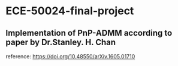 # ECE-50024-final-project

## Implementation of PnP-ADMM according to paper by Dr.Stanley. H. Chan
reference: https://doi.org/10.48550/arXiv.1605.01710 
